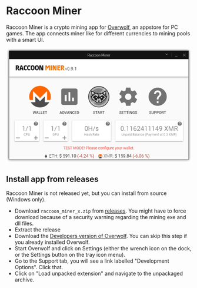 # Raccoon Miner

Raccoon Miner is a crypto mining app for [Overwolf](https://www.overwolf.com/), an appstore for PC games.
The app connects miner like for different currencies to mining pools with a smart UI.

![](.github/screenshot_0_9_1.png)

## Install app from releases

Raccoon Miner is not released yet, but you can install from source (Windows only).

- Download `raccoon_miner_x.zip` from [releases](https://github.com/lmachens/raccoon-miner/releases). You might have to force download because of a security warning regarding the mining exe and dll files.
- Extract the release
- Download the [Developers version of Overwolf](https://download.overwolf.com/install/Download?Channel=Developers). You can skip this step if you already installed Overwolf.
- Start Overwolf and click on Settings (either the wrench icon on the dock, or the Settings button on the tray icon menu).
- Go to the Support tab, you will see a link labelled "Development Options". Click that.
- Click on "Load unpacked extension" and navigate to the unpackaged archive.
